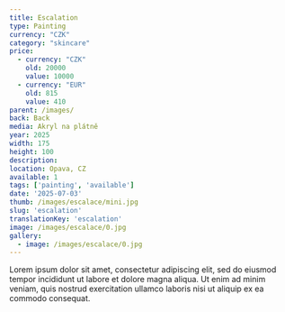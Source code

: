 ```yaml
---
title: Escalation
type: Painting
currency: "CZK"
category: "skincare"
price:
  - currency: "CZK"
    old: 20000
    value: 10000
  - currency: "EUR"
    old: 815
    value: 410
parent: /images/
back: Back
media: Akryl na plátně
year: 2025
width: 175
height: 100
description: 
location: Opava, CZ
available: 1
tags: ['painting', 'available']
date: '2025-07-03'
thumb: /images/escalace/mini.jpg
slug: 'escalation'
translationKey: 'escalation'
image: /images/escalace/0.jpg
gallery:
  - image: /images/escalace/0.jpg
---
```

Lorem ipsum dolor sit amet, consectetur adipiscing elit, sed do eiusmod tempor incididunt ut labore et dolore magna aliqua. Ut enim ad minim veniam, quis nostrud exercitation ullamco laboris nisi ut aliquip ex ea commodo consequat.

